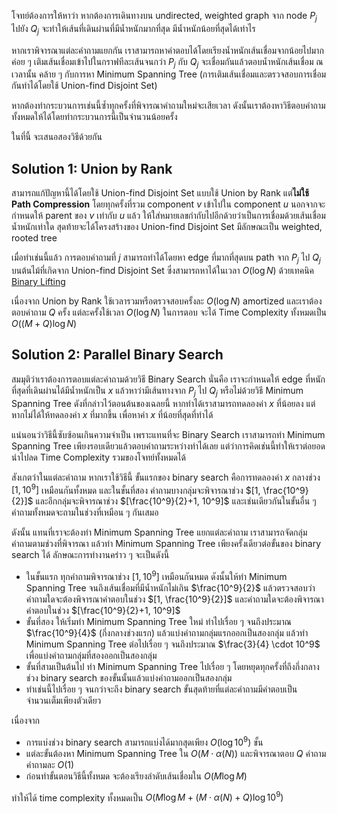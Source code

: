 โจทย์ต้องการให้หาว่า หากต้องการเดินทางบน undirected, weighted graph จาก node $P_j$ ไปยัง $Q_j$ จะทำให้เส้นที่เดินผ่านที่มีน้ำหนักมากที่สุด มีน้ำหนักน้อยที่สุดได้เท่าไร

หากเราพิจารณาแต่ละคำถามแยกกัน เราสามารถหาคำตอบได้โดยเรียงน้ำหนักเส้นเชื่อมจากน้อยไปมาก ค่อย ๆ เติมเส้นเชื่อมเข้าไปในกราฟทีละเส้นจนกว่า $P_j$ กับ $Q_j$ จะเชื่อมกันแล้วตอบน้ำหนักเส้นเชื่อม ณ เวลานั้น คล้าย ๆ กับการหา Minimum Spanning Tree (การเติมเส้นเชื่อมและตรวจสอบการเชื่อมกันทำได้โดยใช้ Union-find Disjoint Set)

หากต้องทำกระบวนการเช่นนี้ซ้ำทุกครั้งที่พิจารณาคำถามใหม่จะเสียเวลา ดังนั้นเราต้องหาวิธีตอบคำถามทั้งหมดให้ได้โดยทำกระบวนการนี้เป็นจำนวนน้อยครั้ง

ในที่นี้ จะเสนอสองวิธีด้วยกัน

## Solution 1: Union by Rank

สามารถแก้ปัญหานี้ได้โดยใช้ Union-find Disjoint Set แบบใช้ Union by Rank แต่**ไม่ใช้ Path Compression** โดยทุกครั้งที่รวม component $v$ เข้าไปใน component $u$ นอกจากจะกำหนดให้ parent ของ $v$ เท่ากับ $u$ แล้ว ให้ใส่หมายเลขกำกับไปอีกด้วยว่าเป็นการเชื่อมด้วยเส้นเชื่อมน้ำหนักเท่าใด สุดท้ายจะได้โครงสร้างของ Union-find Disjoint Set มีลักษณะเป็น weighted, rooted tree

เมื่อทำเช่นนี้แล้ว การตอบคำถามที่ $j$ สามารถทำได้โดยหา edge ที่มากที่สุดบน path จาก $P_j$ ไป $Q_j$ บนต้นไม้ที่เกิดจาก Union-find Disjoint Set ซึ่งสามารถหาได้ในเวลา $O(\log N)$ ด้วยเทคนิค [Binary Lifting](https://www.geeksforgeeks.org/lca-in-a-tree-using-binary-lifting-technique/)

เนื่องจาก Union by Rank ใช้เวลารวมหรือตรวจสอบครั้งละ $O(\log N)$ amortized และเราต้องตอบคำถาม $Q$ ครั้ง แต่ละครั้งใช้เวลา $O(\log N)$ ในการตอบ จะได้ Time Complexity ทั้งหมดเป็น $O((M+Q) \log N)$

## Solution 2: Parallel Binary Search

สมมุติว่าเราต้องการตอบแต่ละคำถามด้วยวิธี Binary Search นั่นคือ เราจะกำหนดให้ edge ที่หนักที่สุดที่เดินผ่านได้มีน้ำหนักเป็น $x$ แล้วหาว่ามีเส้นทางจาก $P_j$ ไป $Q_j$ หรือไม่ด้วยวิธี Minimum Spanning Tree ดังที่กล่าวไว้ตอนต้นของเฉลยนี้ หากทำได้เราสามารถทดลองค่า $x$ ที่น้อยลง แต่หากไม่ได้ให้ทดลองค่า $x$ ที่มากขึ้น เพื่อหาค่า $x$ ที่น้อยที่สุดที่ทำได้

แน่นอนว่าวิธีนี้ซับซ้อนเกินความจำเป็น เพราะแทนที่จะ Binary Search เราสามารถทำ Minimum Spanning Tree เพียงรอบเดียวแล้วตอบคำถามระหว่างทำได้เลย แต่ว่าการคิดเช่นนี้ทำให้เราต่อยอดนำไปลด Time Complexity รวมของโจทย์ทั้งหมดได้

สังเกตว่าในแต่ละคำถาม หากเราใช้วิธีนี้ ขั้นแรกของ binary search คือการทดลองค่า $x$ กลางช่วง $[1, 10^9]$ เหมือนกันทั้งหมด และในขั้นที่สอง คำถามบางกลุ่มจะพิจารณาช่วง $[1, \frac{10^9}{2}]$ และอีกกลุ่มจะพิจารณาช่วง $[\frac{10^9}{2}+1, 10^9]$ และเช่นเดียวกันในขั้นอื่น ๆ คำถามทั้งหมดจะถามในช่วงที่เหมือน ๆ กันเสมอ

ดังนั้น แทนที่เราจะต้องทำ Minimum Spanning Tree แยกแต่ละคำถาม เราสามารถจัดกลุ่มคำถามตามช่วงที่พิจารณา แล้วทำ Minimum Spanning Tree เพียงครั้งเดียวต่อขั้นของ binary search ได้ ลักษณะการทำงานคร่าว ๆ จะเป็นดังนี้

- ในขั้นแรก ทุกคำถามพิจารณาช่วง $[1, 10^9]$ เหมือนกันหมด ดังนั้นให้ทำ Minimum Spanning Tree จนถึงเส้นเชื่อมที่มีน้ำหนักไม่เกิน $\frac{10^9}{2}$ แล้วตรวจสอบว่าคำถามใดจะต้องพิจารณาคำตอบในช่วง $[1, \frac{10^9}{2}]$ และคำถามใดจะต้องพิจารณาคำตอบในช่วง $[\frac{10^9}{2}+1, 10^9]$
- ขั้นที่สอง ให้เริ่มทำ Minimum Spanning Tree ใหม่ ทำไปเรื่อย ๆ จนถึงประมาณ $\frac{10^9}{4}$ (กึ่งกลางช่วงแรก) แล้วแบ่งคำถามกลุ่มแรกออกเป็นสองกลุ่ม แล้วทำ Minimum Spanning Tree ต่อไปเรื่อย ๆ จนถึงประมาณ $\frac{3}{4} \cdot 10^9$ เพื่อแบ่งคำถามกลุ่มที่สองออกเป็นสองกลุ่ม
- ขั้นที่สามเป็นต้นไป ทำ Minimum Spanning Tree ไปเรื่อย ๆ โดยหยุดทุกครั้งที่ถึงกึ่งกลางช่วง binary search ของขั้นนั้นแล้วแบ่งคำถามออกเป็นสองกลุ่ม
- ทำเช่นนี้ไปเรื่อย ๆ จนกว่าจะถึง binary search ขั้นสุดท้ายที่แต่ละคำถามมีคำตอบเป็นจำนวนเต็มเพียงตัวเดียว

เนื่องจาก
- การแบ่งช่วง binary search สามารถแบ่งได้มากสุดเพียง $O(\log 10^9)$ ขั้น
- แต่ละขั้นต้องหา Minimum Spanning Tree ใน $O(M \cdot \alpha (N))$ และพิจารณาตอบ $Q$ คำถาม คำถามละ $O(1)$
- ก่อนทำขั้นตอนวิธีนี้ทั้งหมด จะต้องเรียงลำดับเส้นเชื่อมใน $O(M \log M)$

ทำให้ได้ time complexity ทั้งหมดเป็น $O(M \log M + (M \cdot \alpha (N) +Q) \log 10^9)$
